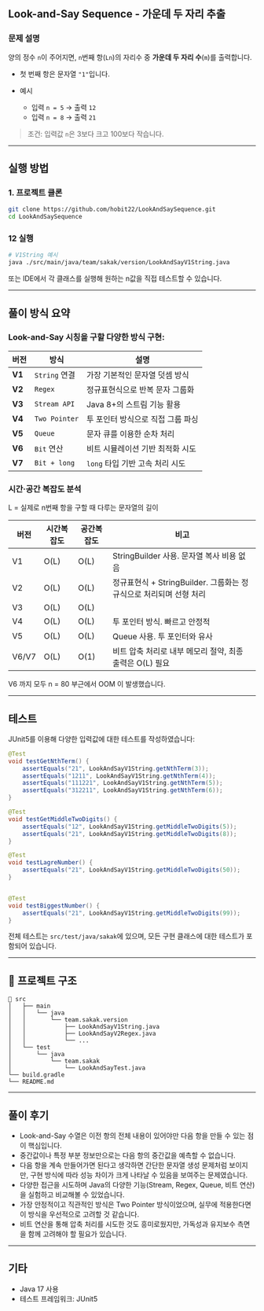 ## Look-and-Say Sequence - 가운데 두 자리 추출

### 문제 설명

양의 정수 `n`이 주어지면, `n`번째 항(`Ln`)의 자리수 중 **가운데 두 자리 수**(`m`)를 출력합니다.

* 첫 번째 항은 문자열 `"1"`입니다.
* 예시

    * 입력 `n = 5` → 출력 `12`
    * 입력 `n = 8` → 출력 `21`

> 조건: 입력값 `n`은 3보다 크고 100보다 작습니다.

---

## 실행 방법


### 1. 프로젝트 클론

```bash
git clone https://github.com/hobit22/LookAndSaySequence.git
cd LookAndSaySequence
```

### 12 실행

```bash
# V1String 예시
java ./src/main/java/team/sakak/version/LookAndSayV1String.java

```

또는 IDE에서 각 클래스를 실행해 원하는 n값을 직접 테스트할 수 있습니다.

---

## 풀이 방식 요약

### Look-and-Say 시칭을 구할 다양한 방식 구현:

| 버전     | 방식            | 설명                    |
| ------ | ------------- |-----------------------|
| **V1** | `String` 연결   | 가장 기본적인 문자열 덧셈 방식     |
| **V2** | `Regex`       | 정규표현식으로 반복 문자 그룹화     |
| **V3** | `Stream API`  | Java 8+의 스트림 기능 활용    |
| **V4** | `Two Pointer` | 투 포인터 방식으로 직접 그룹 파싱   |
| **V5** | `Queue`       | 문자 큐를 이용한 순차 처리       |
| **V6** | `Bit` 연산      | 비트 시뮬레이션 기반 최적화 시도    |
| **V7** | `Bit + long`  | `long` 타입 기반 고속 처리 시도 |

### 시간·공간 복잡도 분석
L = 실제로 n번째 항을 구할 때 다루는 문자열의 길이

| 버전    | 시간복잡도 | 공간복잡도 | 비고 |
| ----- |------|-------| -- |
| V1    | O(L) | O(L)  |StringBuilder 사용. 문자열 복사 비용 없음|
| V2    | O(L) | O(L)  |정규표현식 + StringBuilder. 그룹화는 정규식으로 처리되며 선형 처리|
| V3    | O(L) | O(L)  | |
| V4    | O(L) | O(L)  |투 포인터 방식. 빠르고 안정적|
| V5    | O(L) | O(L)  |Queue 사용. 투 포인터와 유사|
| V6/V7 | O(L) | O(1)  |비트 압축 처리로 내부 메모리 절약, 최종 출력은 O(L) 필요|

V6 까지 모두 n = 80 부근에서 OOM 이 발생했습니다.

---

## 테스트

JUnit5를 이용해 다양한 입력값에 대한 테스트를 작성하였습니다:

```java
@Test
void testGetNthTerm() {
    assertEquals("21", LookAndSayV1String.getNthTerm(3));
    assertEquals("1211", LookAndSayV1String.getNthTerm(4));
    assertEquals("111221", LookAndSayV1String.getNthTerm(5));
    assertEquals("312211", LookAndSayV1String.getNthTerm(6));
}

@Test
void testGetMiddleTwoDigits() {
    assertEquals("12", LookAndSayV1String.getMiddleTwoDigits(5));
    assertEquals("21", LookAndSayV1String.getMiddleTwoDigits(8));
}

@Test
void testLagreNumber() {
    assertEquals("21", LookAndSayV1String.getMiddleTwoDigits(50));
}


@Test
void testBiggestNumber() {
    assertEquals("21", LookAndSayV1String.getMiddleTwoDigits(99));
}
```

전체 테스트는 `src/test/java/sakak`에 있으며, 모든 구현 클래스에 대한 테스트가 포함되어 있습니다.

---

## 📁 프로젝트 구조

```
🔹 src
│   ├── main
│   │   └── java
│   │       └── team.sakak.version
│   │           ├── LookAndSayV1String.java
│   │           ├── LookAndSayV2Regex.java
│   │           └── ...
│   └── test
│       └── java
│           └── team.sakak
│               └── LookAndSayTest.java
└── build.gradle
└── README.md
```

---

## 풀이 후기
- Look-and-Say 수열은 이전 항의 전체 내용이 있어야만 다음 항을 만들 수 있는 점이 핵심입니다. 
- 중간값이나 특정 부분 정보만으로는 다음 항의 중간값을 예측할 수 없습니다. 
- 다음 항을 계속 만들어가면 된다고 생각하면 간단한 문자열 생성 문제처럼 보이지만, 구현 방식에 따라 성능 차이가 크게 나타날 수 있음을 보여주는 문제였습니다. 
- 다양한 접근을 시도하며 Java의 다양한 기능(Stream, Regex, Queue, 비트 연산)을 실험하고 비교해볼 수 있었습니다. 
- 가장 안정적이고 직관적인 방식은 Two Pointer 방식이었으며, 실무에 적용한다면 이 방식을 우선적으로 고려할 것 같습니다. 
- 비트 연산을 통해 압축 처리를 시도한 것도 흥미로웠지만, 가독성과 유지보수 측면을 함께 고려해야 할 필요가 있습니다.
---

## 기타

* Java 17 사용
* 테스트 프레임워크: JUnit5

